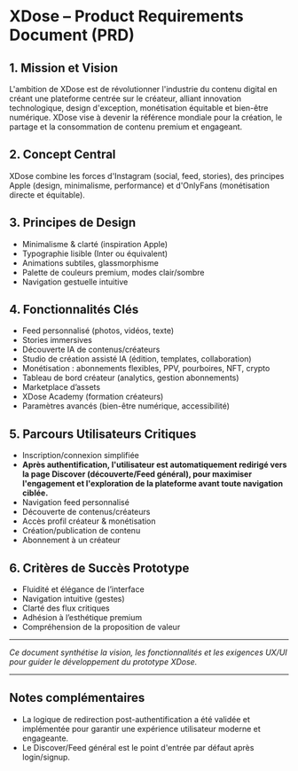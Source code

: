 # XDose – Product Requirements Document (PRD)

## 1. Mission et Vision

L'ambition de XDose est de révolutionner l'industrie du contenu digital en créant une plateforme centrée sur le créateur, alliant innovation technologique, design d'exception, monétisation équitable et bien-être numérique. XDose vise à devenir la référence mondiale pour la création, le partage et la consommation de contenu premium et engageant.

## 2. Concept Central

XDose combine les forces d'Instagram (social, feed, stories), des principes Apple (design, minimalisme, performance) et d'OnlyFans (monétisation directe et équitable).

## 3. Principes de Design
- Minimalisme & clarté (inspiration Apple)
- Typographie lisible (Inter ou équivalent)
- Animations subtiles, glassmorphisme
- Palette de couleurs premium, modes clair/sombre
- Navigation gestuelle intuitive

## 4. Fonctionnalités Clés
- Feed personnalisé (photos, vidéos, texte)
- Stories immersives
- Découverte IA de contenus/créateurs
- Studio de création assisté IA (édition, templates, collaboration)
- Monétisation : abonnements flexibles, PPV, pourboires, NFT, crypto
- Tableau de bord créateur (analytics, gestion abonnements)
- Marketplace d’assets
- XDose Academy (formation créateurs)
- Paramètres avancés (bien-être numérique, accessibilité)

## 5. Parcours Utilisateurs Critiques
- Inscription/connexion simplifiée
- **Après authentification, l'utilisateur est automatiquement redirigé vers la page Discover (découverte/Feed général), pour maximiser l'engagement et l'exploration de la plateforme avant toute navigation ciblée.**
- Navigation feed personnalisé
- Découverte de contenus/créateurs
- Accès profil créateur & monétisation
- Création/publication de contenu
- Abonnement à un créateur

## 6. Critères de Succès Prototype
- Fluidité et élégance de l’interface
- Navigation intuitive (gestes)
- Clarté des flux critiques
- Adhésion à l’esthétique premium
- Compréhension de la proposition de valeur

---

*Ce document synthétise la vision, les fonctionnalités et les exigences UX/UI pour guider le développement du prototype XDose.*

---

## Notes complémentaires
- La logique de redirection post-authentification a été validée et implémentée pour garantir une expérience utilisateur moderne et engageante.
- Le Discover/Feed général est le point d'entrée par défaut après login/signup.
